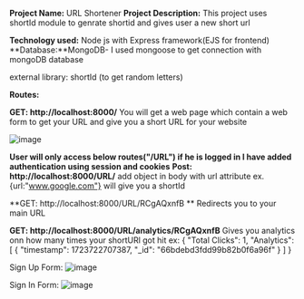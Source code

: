 **Project Name:** URL Shortener
**Project Description:** This project uses shortId module to genrate shortid and gives user a new short url

**Technology used:** 
Node js with Express framework(EJS for frontend)
**Database:**MongoDB- I used mongoose to get connection with mongoDB database

external library: shortId (to get random letters)

**Routes:**

**GET: http://localhost:8000/**
You will get a web page which contain a web form to get your URL and give you a short URL for your website

![image](https://github.com/user-attachments/assets/7a087406-370d-4f84-b27a-38e1b667b143)

**User will only access below routes("/URL") if he is logged in I have added authentication using session and cookies**
**Post: http://localhost:8000/URL/**
add object in body with url attribute ex. {url:"www.google.com"}  will give you a shortId

**GET: http://localhost:8000/URL/RCgAQxnfB  **
Redirects you to your main URL

**GET: http://localhost:8000/URL/analytics/RCgAQxnfB**
Gives you analytics onn how many times your shortURl got hit
ex:
{
    "Total Clicks": 1,
    "Analytics": [
        {
            "timestamp": 1723722707387,
            "_id": "66bdebd3fdd99b82b0f6a96f"
        }
    ]
}

Sign Up Form:
![image](https://github.com/user-attachments/assets/d9c485e5-70bc-43a6-97e8-1c881a28703f)

Sign In Form:
![image](https://github.com/user-attachments/assets/7c067d5f-41c0-4fb8-88af-500d1df78653)

